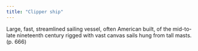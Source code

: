 ```yaml
---
title: "Clipper ship"
---
```

Large, fast, streamlined sailing vessel, often American built, of the mid-to-late nineteenth century rigged with vast canvas sails hung from tall masts. (p. 666)

